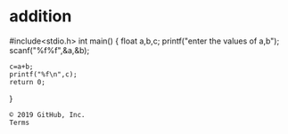 # addition

#include<stdio.h>
int main()
{
	float a,b,c;
	printf("enter the values of a,b");
	scanf("%f%f",&a,&b);
	
	c=a+b;
	printf("%f\n",c);
	return 0;
}

    © 2019 GitHub, Inc.
    Terms
